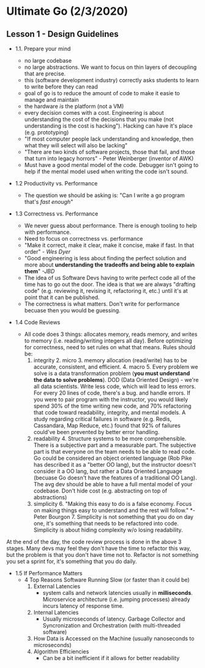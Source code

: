 # Ultimate Go (2/3/2020)

## Lesson 1 - Design Guidelines


* 1.1. Prepare your mind
    * no large codebase
    * no large abstractions. We want to focus on thin layers of decoupling that are precise. 
    * this (software development industry) correctly asks students to learn to write before they can read
    * goal of go is to reduce the amount of code to make it easie to manage and maintain
    * the hardware *is* the platform (not a VM)
    * every decision comes with a cost. Engineering is about understanding the cost of the decisions that you make (not understanding is the cost is hacking"). Hacking can have it's place (e.g. prototyping)
    * "If most computer people lack understanding and knowledge, then what they will select will also be lacking"
    * "There are two kinds of software projects, those that fail, and those that turn into legacy horrors" - Peter Weinberger (inventor of AWK)
    * Must have a good mental model of the code. Debugger isn't going to help if the mental model used when writing the code isn't sound.


* 1.2 Productivity vs. Performance
    * The question we should be asking is: "Can I write a go program that's *fast enough*"

* 1.3 Correctness vs. Performance
    * We never guess about performance. There is enough tooling to help with performance.
    * Need to focus on correctness vs. performance
    * "Make it correct, make it clear, make it concise, make if fast. In that order" - *Wes Dyer*
    * "Good engineering is less about finding the perfect solution and more about **understanding the tradeoffs and being able to explain them**" *-JBD*
    * The idea of us Software Devs having to write perfect code all of the time has to go out the door. The idea is that we are always "drafting code" (e.g. reviewing it, revising it, refactoring it, etc.) until it's at point that it can be published.
    * The correctness is what matters. Don't write for performance becuase then you would be guessing. 

* 1.4 Code Reviews
    * All code does 3 things: allocates memory, reads memory, and writes to memory (i.e. reading/writing integers all day). Before optimizing for correctness, need to set rules on what that means. Rules should be:
        1. integrity
            2. micro
                3. memory allocation (read/write) has to be accurate, consistent, and efficient. 
            4. macro
                5. Every problem we solve is a data transformation problem (**you must understand the data to solve problems**). DOD (Data Oriented Design) - we're all data scientists. Write less code, which will lead to less errors. For every 20 lines of code, there's a bug. and handle errors. If you were to pair program with the instructor, you would likely spend 30% of the time writing new code, and 70% refactoring that code toward readability, integrity, and mental models. A study regarding critical failures in software (e.g. Redis, Cassandara, Map Reduce, etc.) found that 92% of failures could've been prevented by better error handling.
        3. readability
            4. Structure systems to be more comprehensible. There is a subjective part and a measurable part. The subjective part is that everyone on the team needs to be able to read code. Go could be considered an object oriented language (Rob Pike has described it as a "better OO lang), but the instructor doesn't consider it a OO lang, but rather a Data Oriented Language (becuase Go doesn't have the features of a traditional OO Lang). The avg dev should be able to have a full mental model of your codebase. Don't hide cost (e.g. abstracting on top of abstractions) 
        5. simplicity
            6. "Making this easy to do is a false economy. Focus on making things easy to understand and the rest will follow." *-Peter Bourgon
            7. Simplicity is not something that you do on day one, it's something that needs to be refactored into code. Simplicity is about hiding complexity w/o losing readability.

At the end of the day, the code review process is done in the above 3 stages. Many devs may feel they don't have the time to refactor this way, but the problem is that you don't have time not to. Refactor is not something you set a sprint for, it's something that you do daily.


* 1.5 If Performance Matters
    * 4 Top Reasons Software Running Slow (or faster than it could be)
        1. External Latencies
            * system calls and network latencies usually in **milliseconds**. Microservice architecture (i.e. jumping processes) already incurs latency of response time.
        2. Internal Latencies
            * Usually microseconds of latency. Garbage Collector and Syncronization and Orchestration (with multi-threaded software)
        3. How Data is Accessed on the Machine (usually nanoseconds to microseconds)
        4. Algorithm Efficiencies
            * Can be a bit inefficient if it allows for better readability
